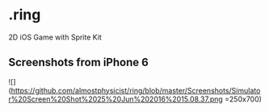 # .ring
2D iOS Game with Sprite Kit
## Screenshots from iPhone 6
![](https://github.com/almostphysicist/ring/blob/master/Screenshots/Simulator%20Screen%20Shot%2025%20Jun%202016%2015.08.37.png =250x700)

